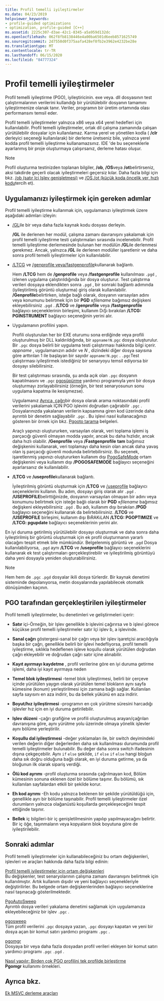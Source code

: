 ```yaml
---
title: Profil temelli iyileştirmeler
ms.date: 04/23/2019
helpviewer_keywords:
- profile-guided optimizations
- optimization, profile-guided [C++]
ms.assetid: 2225c307-d3ae-42c1-8345-a5a959d132dc
ms.openlocfilehash: 062f8fb8138446e4a00ba6501d6eeb8571625749
ms.sourcegitcommit: 2d7550d0f375aafa428ef0fb2e3962e4232be28e
ms.translationtype: MT
ms.contentlocale: tr-TR
ms.lasthandoff: 06/15/2020
ms.locfileid: "84777324"
---
```

# <a name="profile-guided-optimizations"></a>Profil temelli iyileştirmeler

Profil temelli iyileştirme (PGO), iyileştiricinin. exe veya. dll dosyasının test çalıştırmalarının verilerini kullandığı bir yürütülebilir dosyanın tamamını iyileştirmenize olanak tanır. Veriler, programın bir üretim ortamında olası performansını temsil eder.

Profil temelli iyileştirmeler yalnızca x86 veya x64 yerel hedefleri için kullanılabilir. Profil temelli iyileştirmeler, ortak dil çalışma zamanında çalışan yürütülebilir dosyalar için kullanılamaz. Karma yerel ve yönetilen kodla ( **/clr** derleyici seçeneği kullanılarak) bir derleme üretseniz bile, yalnızca yerel kodda profil temelli iyileştirme kullanamazsınız. IDE 'de bu seçeneklerle ayarlanmış bir proje oluşturmaya çalışırsanız, derleme hatası oluşur.

> [!NOTE]
> Profil oluşturma testinizden toplanan bilgiler, **/ob**, **/OS**veya **/ot**belirtirseniz, aksi takdirde geçerli olacak iyileştirmeleri geçersiz kılar. Daha fazla bilgi için bkz. [/ob (satır Içi Işlev genişletmesi)](reference/ob-inline-function-expansion.md) ve [/OS,/ot (küçük koda öncelik ver, hızlı kodu](reference/os-ot-favor-small-code-favor-fast-code.md)tercih et).

## <a name="steps-to-optimize-your-app"></a>Uygulamanızı iyileştirmek için gereken adımlar

Profil temelli iyileştirme kullanmak için, uygulamanızı iyileştirmek üzere aşağıdaki adımları izleyin:

- [/GL](reference/gl-whole-program-optimization.md)ile bir veya daha fazla kaynak kodu dosyası derleyin.

   **/GL** ile derlenen her modül, çalışma zamanı davranışını yakalamak için profil temelli iyileştirme testi çalıştırmaları sırasında incelenebilir. Profil temelli iyileştirme derlemesinde bulunan her modülün **/GL**ile derlenmesi gerekmez. Ancak, yalnızca **/GL** ile derlenen modüller işaretlenir ve daha sonra profil temelli iyileştirmeler için kullanılabilir.

- [/LTCG](reference/ltcg-link-time-code-generation.md) ve [/genprofile veya/fastgenprofile](reference/genprofile-fastgenprofile-generate-profiling-instrumented-build.md)kullanarak bağlantı.

   Hem **/LTCG** hem de **/genprofile** veya **/fastgenprofile** kullanılması `.pgd` , izlenen uygulama çalıştırıldığında bir dosya oluşturur. Test çalıştırma verileri dosyaya eklendikten sonra `.pgd` , bir sonraki bağlantı adımında (iyileştirilmiş görüntü oluşturma) giriş olarak kullanılabilir. **/Genprofile**belirtirken, isteğe bağlı olarak, dosyanın varsayılan adını veya konumunu belirtmek Için bir **PGD =**_filename_ bağımsız değişkeni ekleyebilirsiniz `.pgd` . **/LTCG** ve **/genprofile** veya **/fastgenprofile** bağlayıcı seçeneklerinin birleşimi, kullanım DıŞı bırakılan **/LTCG: PGINSTRUMENT** bağlayıcı seçeneğinin yerini alır.

- Uygulamanın profilini yapın.

   Profili oluşturulan her bir EXE oturumu sona erdiğinde veya profili oluşturulmuş bir DLL kaldırıldığında, bir `appname!N.pgc` dosya oluşturulur. Bir `.pgc` dosya belirli bir uygulama testi çalıştırması hakkında bilgi içerir. *appname* , uygulamanızın adıdır ve *N* , dizindeki diğer dosya sayısına göre arttırılan 1 ile başlayan bir sayıdır `appname!N.pgc` . `.pgc`Test çalıştırması iyileştirmek istediğiniz bir senaryoyu temsil ediyorsa bir dosyayı silebilirsiniz.

   Bir test çalıştırması sırasında, şu anda açık olan `.pgc` dosyanın kapatılmasını ve `.pgc` [pgosüpürme](pgosweep.md) yardımcı programıyla yeni bir dosya oluşturmayı zorlayabilirsiniz (örneğin, bir test senaryosunun sonu uygulama kapatma ile kesişmezse).

   Uygulamanız [Ayrıca, çağrı](pgoautosweep.md)bir dosya olarak arama noktasındaki profil verilerini yakalamak IÇIN PGO işlevini doğrudan çağırabilir `.pgc` . Dosyalarınızda yakalanan verilerin kapsamına giren kod üzerinde daha ayrıntılı bir denetim sağlayabilir `.pgc` . Bu işlevi nasıl kullanacağınızı gösteren bir örnek için bkz. [Pgooto tarama](pgoautosweep.md) belgeleri.

   Araçlı yapınızı oluştururken, varsayılan olarak, veri toplama işlemi iş parçacığı güvenli olmayan modda yapılır, ancak bu daha hızlıdır, ancak daha hızlı olabilir. **/Genprofile** veya **/Fastgenprofile** **tam** bağımsız değişkenini kullanarak, veri toplamayı daha kesin olan ancak daha yavaş olan iş parçacığı güvenli modunda belirtebilirsiniz. Bu seçenek, işaretlenmiş yapınızı oluştururken kullanım dışı [PogoSafeMode](environment-variables-for-profile-guided-optimizations.md#pogosafemode) ortam değişkenini veya kullanım dışı **/POGOSAFEMODE** bağlayıcı seçeneğini ayarlarsanız de kullanılabilir.

- **/LTCG** ve **/useprofile**kullanarak bağlantı.

   İyileştirilmiş görüntü oluşturmak için **/LTCG** ve [/useprofile](reference/useprofile.md) bağlayıcı seçeneklerini kullanın. Bu adım, dosyayı giriş olarak alır `.pgd` . **/USEPROFILE**belirttiğinizde, dosyanın varsayılan olmayan bir adını veya konumunu belirtmek için isteğe bağlı olarak bir **PGD =**_filename_ bağımsız değişkeni ekleyebilirsiniz `.pgd` . Bu adı, kullanım dışı bırakılan **/PGD** bağlayıcı seçeneğini kullanarak da belirtebilirsiniz. **/LTCG** ve **/USEPROFILE** birleşimi, kullanım dışı BıRAKıLAN **/LTCG: PGOPTIMIZE** ve **/LTCG: pgupdate** bağlayıcı seçeneklerinin yerini alır.

En iyi duruma getirilmiş yürütülebilir dosyayı oluşturmak ve daha sonra daha iyileştirilmiş bir görüntü oluşturmak için ek profil oluşturmanın yararlı olacağını tespit etmek bile mümkündür. Belgelenmiş görüntü ve `.pgd` Dosya kullanılabiliyorsa, `.pgd` aynı **/LTCG** ve **/useprofile** bağlayıcı seçeneklerini kullanarak ek test çalıştırmaları gerçekleştirebilir ve iyileştirilmiş görüntüyü daha yeni dosyayla yeniden oluşturabilirsiniz.

> [!NOTE]
> Hem hem de `.pgc` `.pgd` dosyalar ikili dosya türlerdir. Bir kaynak denetimi sisteminde depolanıyorsa, metin dosyalarında yapılabilecek otomatik dönüşümden kaçının.

## <a name="optimizations-performed-by-pgo"></a>PGO tarafından gerçekleştirilen iyileştirmeler

Profil temelli iyileştirmeler, bu denetimleri ve geliştirmeleri içerir:

- **Satır** içi-Örneğin, bir Işlev genellikle b işlevini çağırırsa ve b işlevi görece küçükse profil temelli iyileştirmeler satır Içi işlev b, a işlevinde.

- **Sanal çağrı** göstergesi-sanal bir çağrı veya bir işlev işaretçisi aracılığıyla başka bir çağrı, genellikle belirli bir işlevi hedefliyorsa, profil temelli iyileştirme, sıklıkla hedeflenen işleve koşullu olarak yürütülen doğrudan çağrı ekleyebilir ve doğrudan çağrı satır içine alınabilir.

- **Kayıt ayırmayı kaydetme** , profil verilerine göre en iyi duruma getirme işlemi, daha iyi kayıt ayırmaya neden

- **Temel blok iyileştirmesi** -temel blok iyileştirmesi, belirli bir çerçeve içinde yürütülen yaygın olarak yürütülen temel blokların aynı sayfa kümesine (konum) yerleştirilmesi için zamana bağlı sağlar. Kullanılan sayfa sayısını en aza indirir, bu da bellek yükünü en aza indirir.

- **Boyut/hız iyileştirmesi** -programın en çok yürütme süresini harcadığı işlevler hız için en iyi duruma getirilebilir.

- **Işlev düzeni** -çağrı grafiğine ve profili oluşturulmuş arayan/çağrılan davranışına göre, aynı yürütme yolu üzerinde olmaya yönelik işlevler aynı bölüme yerleştirilir.

- **Koşullu dal iyileştirmesi** -değer yoklamaları ile, bir switch deyimindeki verilen değerin diğer değerlerden daha sık kullanılması durumunda profil temelli iyileştirmeler bulunabilir.  Bu değer daha sonra switch ifadesinin dışına çekgeçebilir.  Aynı `if` `else` şekilde, `if` `else` `if` `else` hangi bloğun daha sık doğru olduğuna bağlı olarak, en iyi duruma getirme, ya da bloğunun ilk olarak sipariş verdiği.

- **Ölü kod ayrımı** -profil oluşturma sırasında çağrılmayan kod, Bölüm kümesinin sonuna eklenen özel bir bölüme taşınır. Bu bölümü, sık kullanılan sayfalardan etkili bir şekilde korur.

- **Eh kod ayrımı** -Eh kodu yalnızca beklenen bir şekilde yürütüldüğü için, genellikle ayrı bir bölüme taşınabilir. Profil temelli iyileştirmeler özel durumların yalnızca olağanüstü koşullarda gerçekleşeceğini tespit ettiğinde taşınır.

- **Bellek** iç bilgileri-bir iç genişletilmesinin yapılıp yapılmayacağını belirtir. Bir iç öğe, taşınmaların veya kopyaların blok boyutuna göre de iyileştirilebilir.

## <a name="next-steps"></a>Sonraki adımlar

Profil temelli iyileştirmeler için kullanabileceğiniz bu ortam değişkenleri, işlevleri ve araçları hakkında daha fazla bilgi edinin:

[Profil temelli iyileştirmeler için ortam değişkenleri](environment-variables-for-profile-guided-optimizations.md)<br/>
Bu değişkenler, test senaryolarının çalışma zamanı davranışını belirtmek için kullanılmıştır. Artık kullanım dışıdır ve yeni bağlayıcı seçenekleriyle değiştirilirler. Bu belgede ortam değişkenlerinden bağlayıcı seçeneklerine nasıl taşınacağı gösterilmektedir.

[PgoAutoSweep](pgoautosweep.md)<br/>
Ayrıntılı dosya verileri yakalama denetimi sağlamak için uygulamanıza ekleyebileceğiniz bir işlev `.pgc` .

[pgosweep](pgosweep.md)<br/>
Tüm profil verilerini `.pgc` dosyaya yazan, `.pgc` dosyayı kapatan ve yeni bir dosya açan bir komut satırı yardımcı programı `.pgc` .

[pgomgr](pgomgr.md)<br/>
Dosyaya bir veya daha fazla dosyadan profil verileri ekleyen bir komut satırı yardımcı programı `.pgc` `.pgd` .

[Nasıl yapılır: Birden çok PGO profilini tek profilde birleştirme](how-to-merge-multiple-pgo-profiles-into-a-single-profile.md)<br/>
**Pgomgr** kullanımı örnekleri.

## <a name="see-also"></a>Ayrıca bkz.

[Ek MSVC derleme araçları](reference/c-cpp-build-tools.md)
